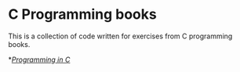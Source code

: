 # C Programming books

This is a collection of code written for exercises from C programming books.

*[_Programming in C_](https://github.com/cinephile85/c-programming-books/tree/master/programming-in-c)

